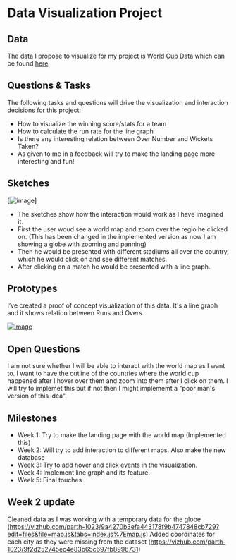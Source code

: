 # Data Visualization Project

## Data

The data I propose to visualize for my project is World Cup Data which can be found [here](https://www.kaggle.com/datasets/akshatkjain/icc-world-cup-2007-2023-over-by-over-summary)


## Questions & Tasks

The following tasks and questions will drive the visualization and interaction decisions for this project:

 * How to visualize the winning score/stats for a team
 * How to calculate the run rate for the line graph
 * Is there any interesting relation between Over Number and Wickets Taken?
 * As given to me in a feedback will try to make the landing page more interesting and fun!

## Sketches

[![image](https://github.com/parth-1023/dataviz-project-template-proposal/blob/master/sketches.jpg)]

 * The sketches show how the interaction would work as I have imagined it.
 * First the user woud see a world map and zoom over the regio he clicked on. (This has been changed in the implemented version as now I am showing a globe with zooming and panning)
 * Then he would be presented with different stadiums all over the country, which he would click on and see different matches.
 * After clicking on a match he would be presented with a line graph.


## Prototypes

I’ve created a proof of concept visualization of this data. It's a line graph and it shows relation between Runs and Overs.

[![image](https://github.com/parth-1023/dataviz-project-template-proposal/blob/master/graph.jpeg)](https://vizhub.com/parth-1023/c5cca3103fb344e7a1f38bfd0199f626)


## Open Questions
I am not sure whether I will be able to interact with the world map as I want to. I want to have the outline of the countries where the world cup happened after I hover over them and zoom into them after I click on them.
I will try to implemet this but if not then I might implememt a "poor man's version of this idea".

## Milestones

 * Week 1:
   Try to make the landing page with the world map.(Implemented this)
 * Week 2:
   Will try to add interaction to different maps. Also make the new database
 * Week 3:
   Try to add hover and click events in the visualization.
 * Week 4:
   Implement line graph and its feature.
 * Week 5:
   Final touches

## Week 2 update
Cleaned data as I was working with a temporary data for the globe (https://vizhub.com/parth-1023/9a4270b3efa443178f9b4747848cb729?edit=files&file=map.js&tabs=index.js%7Emap.js)
Added coordinates for each city as they were missing from the dataset (https://vizhub.com/parth-1023/9f2d252745ec4e83b65c697fb8996731)

